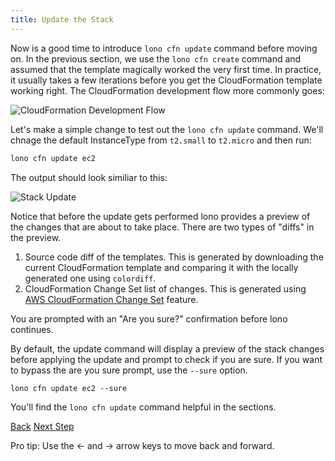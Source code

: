 ```yaml
---
title: Update the Stack
---
```


Now is a good time to introduce `lono cfn update` command before moving on. In the previous section, we use the `lono cfn create` command and assumed that the template magically worked the very first time.  In practice, it usually takes a few iterations before you get the CloudFormation template working right.  The CloudFormation development flow more commonly goes:

<img src="/img/tutorials/ec2/dev-flow.png" alt="CloudFormation Development Flow" class="doc-photo">

Let's make a simple change to test out the `lono cfn update` command. We'll chnage the default InstanceType from `t2.small` to `t2.micro` and then run:

```sh
lono cfn update ec2
```

The output should look similiar to this:

<img src="/img/tutorials/ec2/cfn-update-instance-type.png" alt="Stack Update" class="doc-photo">

Notice that before the update gets performed lono provides a preview of the changes that are about to take place. There are two types of "diffs" in the preview.

1. Source code diff of the templates. This is generated by downloading the current CloudFormation template and comparing it with the locally generated one using `colordiff`.
2. CloudFormation Change Set list of changes. This is generated using [AWS CloudFormation Change Set](https://medium.com/boltops/a-simple-introduction-to-cloudformation-part-4-change-sets-dry-run-mode-c14e41dfeab7) feature.

You are prompted with an "Are you sure?" confirmation before lono continues.

By default, the update command will display a preview of the stack changes before applying the update and prompt to check if you are sure.  If you want to bypass the are you sure prompt, use the `--sure` option.

```
lono cfn update ec2 --sure
```

You'll find the `lono cfn update` command helpful in the sections.

<a id="prev" class="btn btn-basic" href="{% link _docs/tutorials/ec2/cfn-create.md %}">Back</a>
<a id="next" class="btn btn-primary" href="{% link _docs/tutorials/ec2/edit-lono.md %}">Next Step</a>
<p class="keyboard-tip">Pro tip: Use the <- and -> arrow keys to move back and forward.</p>

